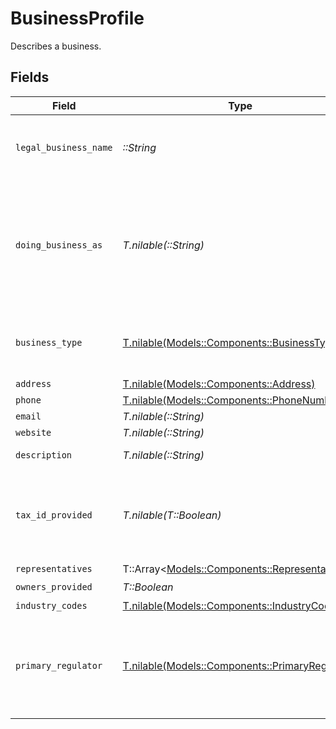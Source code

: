 # BusinessProfile

Describes a business.


## Fields

| Field                                                                                        | Type                                                                                         | Required                                                                                     | Description                                                                                  | Example                                                                                      |
| -------------------------------------------------------------------------------------------- | -------------------------------------------------------------------------------------------- | -------------------------------------------------------------------------------------------- | -------------------------------------------------------------------------------------------- | -------------------------------------------------------------------------------------------- |
| `legal_business_name`                                                                        | *::String*                                                                                   | :heavy_check_mark:                                                                           | The legal name under which the entity is registered.                                         | Classbooker, LLC                                                                             |
| `doing_business_as`                                                                          | *T.nilable(::String)*                                                                        | :heavy_minus_sign:                                                                           | A registered trade name under which the business operates, if different from its legal name. |                                                                                              |
| `business_type`                                                                              | [T.nilable(Models::Components::BusinessType)](../../models/shared/businesstype.md)           | :heavy_minus_sign:                                                                           | The type of entity represented by this business.                                             | llc                                                                                          |
| `address`                                                                                    | [T.nilable(Models::Components::Address)](../../models/shared/address.md)                     | :heavy_minus_sign:                                                                           | N/A                                                                                          |                                                                                              |
| `phone`                                                                                      | [T.nilable(Models::Components::PhoneNumber)](../../models/shared/phonenumber.md)             | :heavy_minus_sign:                                                                           | N/A                                                                                          |                                                                                              |
| `email`                                                                                      | *T.nilable(::String)*                                                                        | :heavy_minus_sign:                                                                           | N/A                                                                                          | jordan.lee@classbooker.dev                                                                   |
| `website`                                                                                    | *T.nilable(::String)*                                                                        | :heavy_minus_sign:                                                                           | N/A                                                                                          |                                                                                              |
| `description`                                                                                | *T.nilable(::String)*                                                                        | :heavy_minus_sign:                                                                           | N/A                                                                                          | Local fitness gym paying out instructors                                                     |
| `tax_id_provided`                                                                            | *T.nilable(T::Boolean)*                                                                      | :heavy_minus_sign:                                                                           | Indicates whether a tax ID has been provided for this business.                              |                                                                                              |
| `representatives`                                                                            | T::Array<[Models::Components::Representative](../../models/shared/representative.md)>        | :heavy_minus_sign:                                                                           | N/A                                                                                          |                                                                                              |
| `owners_provided`                                                                            | *T::Boolean*                                                                                 | :heavy_check_mark:                                                                           | N/A                                                                                          |                                                                                              |
| `industry_codes`                                                                             | [T.nilable(Models::Components::IndustryCodes)](../../models/shared/industrycodes.md)         | :heavy_minus_sign:                                                                           | N/A                                                                                          |                                                                                              |
| `primary_regulator`                                                                          | [T.nilable(Models::Components::PrimaryRegulator)](../../models/shared/primaryregulator.md)   | :heavy_minus_sign:                                                                           | If the business is a financial institution, this field describes its primary regulator.      |                                                                                              |